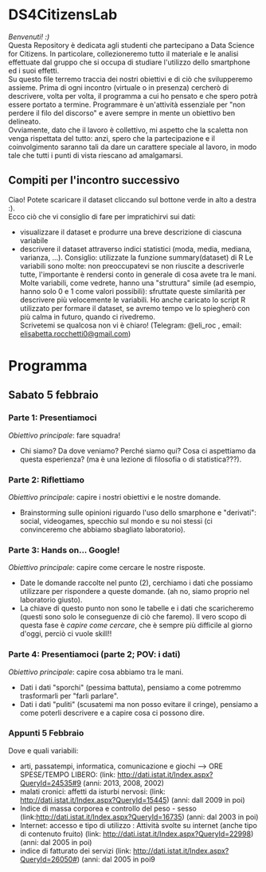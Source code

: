 # DS4CitizensLab
*Benvenuti! :)*\
Questa Repository è dedicata agli studenti che partecipano a Data Science for Citizens. In particolare, collezioneremo tutto il materiale e le analisi effettuate dal gruppo che si occupa di studiare l'utilizzo dello smartphone ed i suoi effetti.\
Su questo file terremo traccia dei nostri obiettivi e di ciò che svilupperemo assieme. Prima di ogni incontro (virtuale o in presenza) cercherò di descrivere, volta per volta, il programma a cui ho pensato e che spero potrà essere portato a termine. Programmare è un'attività essenziale per "non perdere il filo del discorso" e avere sempre in mente un obiettivo ben delineato.\
Ovviamente, dato che il lavoro è collettivo, mi aspetto che la scaletta non venga rispettata del tutto: anzi, spero che la partecipazione e il coinvolgimento saranno tali da dare un carattere speciale al lavoro, in modo tale che tutti i punti di vista riescano ad amalgamarsi. 

## Compiti per l'incontro successivo
Ciao! Potete scaricare il dataset cliccando sul bottone verde in alto a destra :).\
Ecco ciò che vi consiglio di fare per impratichirvi sui dati:
- visualizzare il dataset e produrre una breve descrizione di ciascuna variabile
- descrivere il dataset attraverso indici statistici (moda, media, mediana, varianza, ...). Consiglio: utilizzate la funzione summary(dataset) di R
Le variabili sono molte: non preoccupatevi se non riuscite a descriverle tutte, l'importante è rendersi conto in generale di cosa avete tra le mani. Molte variabili, come vedrete, hanno una "struttura" simile (ad esempio, hanno solo 0 e 1 come valori possibili): sfruttate queste similarità per descrivere più velocemente le variabili.
Ho anche caricato lo script R utilizzato per formare il dataset, se avremo tempo ve lo spiegherò con più calma in futuro, quando ci rivedremo.\
Scrivetemi se qualcosa non vi è chiaro! (Telegram: @eli_roc , email: elisabetta.rocchetti0@gmail.com)

# Programma
## Sabato 5 febbraio
### Parte 1: Presentiamoci
*Obiettivo principale*: fare squadra!
- Chi siamo? Da dove veniamo? Perché siamo qui? Cosa ci aspettiamo da questa esperienza? (ma è una lezione di filosofia o di statistica???).
### Parte 2: Riflettiamo
*Obiettivo principale*: capire i nostri obiettivi e le nostre domande.
- Brainstorming sulle opinioni riguardo l'uso dello smarphone e "derivati": social, videogames, specchio sul mondo e su noi stessi (ci convinceremo che abbiamo sbagliato laboratorio).
### Parte 3: Hands on... Google!
*Obiettivo principale*: capire come cercare le nostre risposte.
- Date le domande raccolte nel punto (2), cerchiamo i dati che possiamo utilizzare per rispondere a queste domande. (ah no, siamo proprio nel laboratorio giusto).
- La chiave di questo punto non sono le tabelle e i dati che scaricheremo (questi sono solo le conseguenze di ciò che faremo). Il vero scopo di questa fase è *capire come cercare*, che è sempre più difficile al giorno d'oggi, perciò ci vuole skill!!
### Parte 4: Presentiamoci (parte 2; POV: i dati)
*Obiettivo principale*: capire cosa abbiamo tra le mani.
- Dati i dati "sporchi" (pessima battuta), pensiamo a come potremmo trasformarli per "farli parlare".
- Dati i dati "puliti" (scusatemi ma non posso evitare il cringe), pensiamo a come poterli descrivere e a capire cosa ci possono dire.

### Appunti 5 Febbraio
Dove e quali variabili:
- arti, passatempi, informatica, comunicazione e giochi --> ORE SPESE/TEMPO LIBERO: (link: http://dati.istat.it/Index.aspx?QueryId=24535#9 (anni: 2013, 2008, 2002)
- malati cronici: affetti da isturbi nervosi: (link: http://dati.istat.it/Index.aspx?QueryId=15445) (anni: dall 2009 in poi)
- Indice di massa corporea e controllo del peso - sesso (link:http://dati.istat.it/Index.aspx?QueryId=16735) (anni: dal 2003 in poi)
- Internet: accesso e tipo di utilizzo   : Attività svolte su internet (anche tipo di contenuto fruito) (link: http://dati.istat.it/Index.aspx?QueryId=22998) (anni: dal 2005 in poi)
- indice di fatturato dei servizi (link: http://dati.istat.it/Index.aspx?QueryId=26050#) (anni: dal 2005 in poi9
